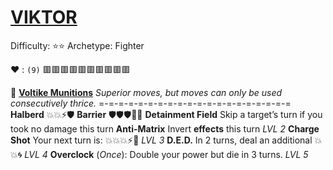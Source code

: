 # [__**VIKTOR**__](<https://youtu.be/GjTTB6yII4o>) 
Difficulty: ⭐⭐
Archetype: Fighter

:heart: : `(9)` :red_square::red_square::red_square::red_square::red_square::red_square::red_square::red_square::red_square::red_square: 

:gem: [**Voltike Munitions**](https://media.discordapp.net/attachments/1056365502101979146/1168051984813805599/Viktor.jpg?ex=65505c2e&is=653de72e&hm=bba88f91cd565570d246ab0a68117b087a5a270e9e78e9c19a36517560245e14&=) 
*Superior moves, but moves can only be used consecutively thrice.*
=-=-=-=-=-=-=-=-=-=-=-=-=-=-=-=-=-=-=-=
**Halberd** :boom::boom::zap::shield:
**Barrier** :shield::shield::shield::twisted_rightwards_arrows::boom:
**Detainment Field** Skip a target’s turn if you took no damage this turn
**Anti-Matrix** Invert __effects__ this turn *LVL 2*
**Charge Shot** Your next turn is: :boom::boom::boom::zap::no_entry_sign: *LVL 3*
**D.E.D.** In 2 turns, deal an additional :boom::boom::cyclone: *LVL 4*
**Overclock** (*Once*): Double your power but die in 3 turns. *LVL 5*
